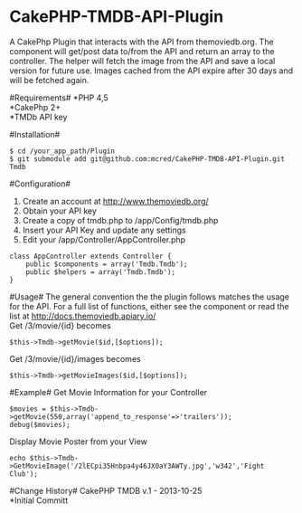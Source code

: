 CakePHP-TMDB-API-Plugin
=======================

A CakePhp Plugin that interacts with the API from themoviedb.org. The component will get/post data to/from the API and return an array to the controller. The helper will fetch the image from the API and save a local version for future use. Images cached from the API expire after 30 days and will be fetched again.

#Requirements#
*PHP 4,5<br />
*CakePhp 2+<br />
*TMDb API key

#Installation#
```
$ cd /your_app_path/Plugin
$ git submodule add git@github.com:mcred/CakePHP-TMDB-API-Plugin.git Tmdb
```

#Configuration#
1. Create an account at http://www.themoviedb.org/
2. Obtain your API key
3. Create a copy of tmdb.php to /app/Config/tmdb.php
4. Insert your API Key and update any settings
5. Edit your /app/Controller/AppController.php

```
class AppController extends Controller {
	public $components = array('Tmdb.Tmdb');
	public $helpers = array('Tmdb.Tmdb');
}
```

#Usage#
The general convention the the plugin follows matches the usage for the API. For a full list of functions, either see the component or read the list at http://docs.themoviedb.apiary.io/<br />
Get /3/movie/{id} becomes 
```
$this->Tmdb->getMovie($id,[$options]);
```
Get /3/movie/{id}/images becomes 
```
$this->Tmdb->getMovieImages($id,[$options]);
```

#Example#
Get Movie Information for your Controller
```
$movies = $this->Tmdb->getMovie(550,array('append_to_response'=>'trailers'));
debug($movies);
```

Display Movie Poster from your View
```
echo $this->Tmdb->GetMovieImage('/2lECpi35Hnbpa4y46JX0aY3AWTy.jpg','w342','Fight Club');
```

#Change History#
CakePHP TMDB v.1 - 2013-10-25<br />
*Initial Committ
